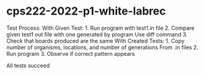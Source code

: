 # cps222-2022-p1-white-labrec
Test Process:
With Given Test:
    1. Run program with test1.in file
    2. Compare given test1 out file with one generated by program 
        Use diff command
    3. Check that boards produced are the same
With Created Tests:
    1. Copy number of organisms, locations, and number of generations
        From .in files
    2. Run program
    3. Observe if correct pattern appears

All tests succeed